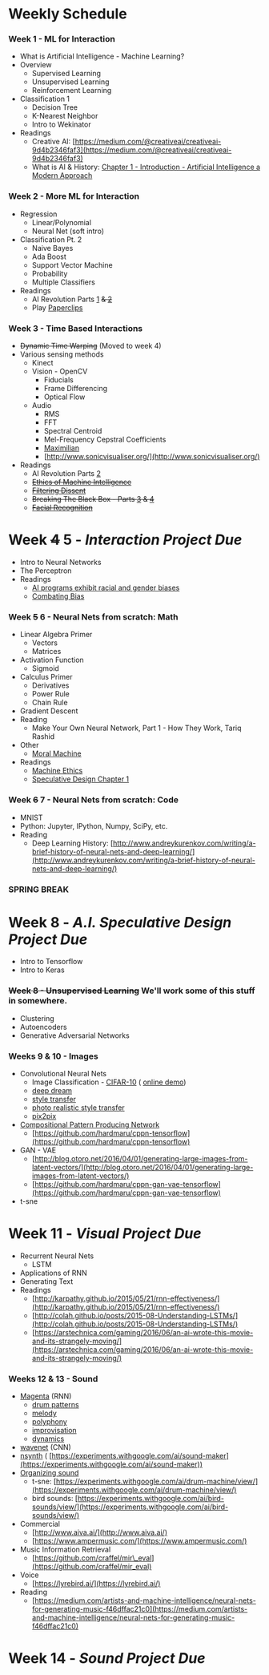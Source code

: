 # Weekly Schedule

### Week 1 - ML for Interaction

- What is Artificial Intelligence - Machine Learning?
- Overview
  - Supervised Learning
  - Unsupervised Learning
  - Reinforcement Learning
- Classification 1
  - Decision Tree
  - K-Nearest Neighbor
  - Intro to Wekinator
- Readings
  - Creative AI:  [https://medium.com/@creativeai/creativeai-9d4b2346faf3](https://medium.com/@creativeai/creativeai-9d4b2346faf3)
  - What is AI &amp; History: [Chapter 1 - Introduction - Artificial Intelligence a Modern Approach](http://web.cecs.pdx.edu/~mperkows/CLASS_479/2017_ZZ_00/02__GOOD_Russel=Norvig=Artificial%20Intelligence%20A%20Modern%20Approach%20(3rd%20Edition).pdf)

### Week 2 - More ML for Interaction

- Regression
  - Linear/Polynomial
  - Neural Net (soft intro)
- Classification Pt. 2
  - Naive Bayes
  - Ada Boost
  - Support Vector Machine
  - Probability
  - Multiple Classifiers
- Readings
  - AI Revolution Parts [1](https://waitbutwhy.com/2015/01/artificial-intelligence-revolution-1.html) ~~&amp; [2](https://waitbutwhy.com/2015/01/artificial-intelligence-revolution-2.html)~~
  - Play [Paperclips](http://www.decisionproblem.com/paperclips/)

### Week 3 - Time Based Interactions

- ~~Dynamic Time Warping~~ (Moved to week 4)
- Various sensing methods
  - Kinect
  - Vision - OpenCV
    - Fiducials
    - Frame Differencing
    - Optical Flow
  - Audio
    - RMS
    - FFT
    - Spectral Centroid
    - Mel-Frequency Cepstral Coefficients
    - [Maximilian](http://maximilian.strangeloop.co.uk/)
    - [http://www.sonicvisualiser.org/](http://www.sonicvisualiser.org/)
- Readings
  - AI Revolution Parts [2](https://waitbutwhy.com/2015/01/artificial-intelligence-revolution-2.html)
  - ~~[Ethics of Machine Intelligence](http://us8.campaign-archive1.com/?u=bdb368b9a389b010c19dbcd54&amp;id=f2e0882b79)~~
  - ~~[Filtering Dissent](https://newleftreview.org/II/99/rodrigo-ochigame-james-holston-filtering-dissent)~~
  - ~~Breaking The Black Box - Parts [3](https://www.propublica.org/article/breaking-the-black-box-when-machines-learn-by-experimenting-on-us) &amp; [4](https://www.propublica.org/article/breaking-the-black-box-how-machines-learn-to-be-racist?word=Trump)~~
  - ~~[Facial Recognition](https://www.eff.org/deeplinks/2016/10/memo-doj-facial-recognitions-threat-privacy-worse-anyone-thought)~~

# Week ~~4~~ 5 - _Interaction Project Due_

- Intro to Neural Networks
- The Perceptron
- Readings
  * [AI programs exhibit racial and gender biases](https://www.theguardian.com/technology/2017/apr/13/ai-programs-exhibit-racist-and-sexist-biases-research-reveals)
  * [Combating Bias](https://www.bloomberg.com/news/articles/2017-12-04/researchers-combat-gender-and-racial-bias-in-artificial-intelligence)

### Week ~~5~~ 6 - Neural Nets from scratch: Math

- Linear Algebra Primer
  - Vectors
  - Matrices
- Activation Function
  - Sigmoid
- Calculus Primer
  - Derivatives
  - Power Rule
  - Chain Rule
- Gradient Descent
- Reading
  - Make Your Own Neural Network, Part 1 - How They Work, Tariq Rashid
- Other
  - [Moral Machine](http://moralmachine.mit.edu/)
- Readings
  - [Machine Ethics](http://www.nature.com/news/machine-ethics-the-robot-s-dilemma-1.17881)
  - [Speculative Design Chapter 1](http://readings.design/PDF/speculative-everything.pdf)

### Week ~~6~~ 7  - Neural Nets from scratch: Code

- MNIST
- Python: Jupyter, IPython, Numpy, SciPy, etc.
- Reading
  - Deep Learning History:  [http://www.andreykurenkov.com/writing/a-brief-history-of-neural-nets-and-deep-learning/](http://www.andreykurenkov.com/writing/a-brief-history-of-neural-nets-and-deep-learning/)

### SPRING BREAK

# Week 8 - _A.I. Speculative Design Project Due_

- Intro to Tensorflow
- Intro to Keras

### ~~Week 8 - Unsupervised Learning~~ We'll work some of this stuff in somewhere.

- Clustering
- Autoencoders
- Generative Adversarial Networks

### Weeks 9 &amp; 10 - Images

- Convolutional Neural Nets
  - Image Classification - [CIFAR-10](https://github.com/fchollet/keras/blob/master/examples/cifar10_cnn.py) ( [online demo](http://ml4a.github.io/demos/confusion_cifar/))
  - [deep dream](https://github.com/tensorflow/tensorflow/tree/master/tensorflow/examples/tutorials/deepdream)
  - [style transfer](https://github.com/cysmith/neural-style-tf)
  - [photo realistic style transfer](https://github.com/LouieYang/deep-photo-styletransfer-tf)
  - [pix2pix](https://github.com/memo/pix2pix-tensorflow)
- [Compositional Pattern Producing Network](http://blog.otoro.net/2016/03/25/generating-abstract-patterns-with-tensorflow/)
  - [https://github.com/hardmaru/cppn-tensorflow](https://github.com/hardmaru/cppn-tensorflow)
- GAN - VAE
  - [http://blog.otoro.net/2016/04/01/generating-large-images-from-latent-vectors/](http://blog.otoro.net/2016/04/01/generating-large-images-from-latent-vectors/)
  - [https://github.com/hardmaru/cppn-gan-vae-tensorflow](https://github.com/hardmaru/cppn-gan-vae-tensorflow)
- t-sne

# Week 11 - _Visual Project Due_

- Recurrent Neural Nets
  - LSTM
- Applications of RNN
- Generating Text
- Readings
  - [http://karpathy.github.io/2015/05/21/rnn-effectiveness/](http://karpathy.github.io/2015/05/21/rnn-effectiveness/)
  - [http://colah.github.io/posts/2015-08-Understanding-LSTMs/](http://colah.github.io/posts/2015-08-Understanding-LSTMs/)
  - [https://arstechnica.com/gaming/2016/06/an-ai-wrote-this-movie-and-its-strangely-moving/](https://arstechnica.com/gaming/2016/06/an-ai-wrote-this-movie-and-its-strangely-moving/)

### Weeks 12 &amp; 13 - Sound

- [Magenta](https://magenta.tensorflow.org/) (RNN)
  - [drum patterns](https://github.com/tensorflow/magenta/tree/master/magenta/models/drums_rnn)
  - [melody](https://github.com/tensorflow/magenta/tree/master/magenta/models/melody_rnn)
  - [polyphony](https://github.com/tensorflow/magenta/tree/master/magenta/models/polyphony_rnn)
  - [improvisation](https://github.com/tensorflow/magenta/tree/master/magenta/models/improv_rnn)
  - [dynamics](https://github.com/tensorflow/magenta/tree/master/magenta/models/performance_rnn)
- [wavenet](https://github.com/ibab/tensorflow-wavenet) (CNN)
- [nsynth](https://github.com/tensorflow/magenta/tree/master/magenta/models/nsynth) ( [https://experiments.withgoogle.com/ai/sound-maker](https://experiments.withgoogle.com/ai/sound-maker))
- [Organizing sound](https://github.com/kylemcdonald/AudioNotebooks)
  - t-sne:  [https://experiments.withgoogle.com/ai/drum-machine/view/](https://experiments.withgoogle.com/ai/drum-machine/view/)
  - bird sounds:  [https://experiments.withgoogle.com/ai/bird-sounds/view/](https://experiments.withgoogle.com/ai/bird-sounds/view/)
- Commercial
  - [http://www.aiva.ai/](http://www.aiva.ai/)
  - [https://www.ampermusic.com/](https://www.ampermusic.com/)
- Music Information Retrieval
  - [https://github.com/craffel/mir\_eval](https://github.com/craffel/mir_eval)
- Voice
  - [https://lyrebird.ai/](https://lyrebird.ai/)
- Reading
  - [https://medium.com/artists-and-machine-intelligence/neural-nets-for-generating-music-f46dffac21c0](https://medium.com/artists-and-machine-intelligence/neural-nets-for-generating-music-f46dffac21c0)

# Week 14 - _Sound Project Due_
